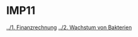 # IMP11

[../1. Finanzrechnung](/1.Finanzrechnung)
[../2. Wachstum von Bakterien](/2.Wachstum_Von_Bakterien)
